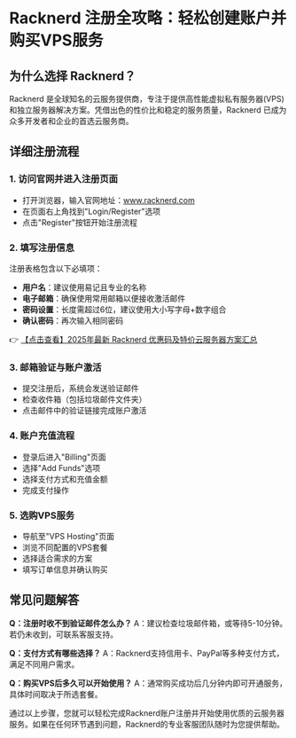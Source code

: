 # Racknerd 注册全攻略：轻松创建账户并购买VPS服务

## 为什么选择 Racknerd？

Racknerd 是全球知名的云服务提供商，专注于提供高性能虚拟私有服务器(VPS)和独立服务器解决方案。凭借出色的性价比和稳定的服务质量，Racknerd 已成为众多开发者和企业的首选云服务商。

## 详细注册流程

### 1. 访问官网并进入注册页面
- 打开浏览器，输入官网地址：www.racknerd.com
- 在页面右上角找到"Login/Register"选项
- 点击"Register"按钮开始注册流程

### 2. 填写注册信息
注册表格包含以下必填项：
- **用户名**：建议使用易记且专业的名称
- **电子邮箱**：确保使用常用邮箱以便接收激活邮件
- **密码设置**：长度需超过6位，建议使用大小写字母+数字组合
- **确认密码**：再次输入相同密码

👉 [【点击查看】2025年最新 Racknerd 优惠码及特价云服务器方案汇总](https://bit.ly/Rack_Nerd)

### 3. 邮箱验证与账户激活
- 提交注册后，系统会发送验证邮件
- 检查收件箱（包括垃圾邮件文件夹）
- 点击邮件中的验证链接完成账户激活

### 4. 账户充值流程
- 登录后进入"Billing"页面
- 选择"Add Funds"选项
- 选择支付方式和充值金额
- 完成支付操作

### 5. 选购VPS服务
- 导航至"VPS Hosting"页面
- 浏览不同配置的VPS套餐
- 选择适合需求的方案
- 填写订单信息并确认购买

## 常见问题解答

**Q：注册时收不到验证邮件怎么办？**
A：建议检查垃圾邮件箱，或等待5-10分钟。若仍未收到，可联系客服支持。

**Q：支付方式有哪些选择？**
A：Racknerd支持信用卡、PayPal等多种支付方式，满足不同用户需求。

**Q：购买VPS后多久可以开始使用？**
A：通常购买成功后几分钟内即可开通服务，具体时间取决于所选套餐。

通过以上步骤，您就可以轻松完成Racknerd账户注册并开始使用优质的云服务器服务。如果在任何环节遇到问题，Racknerd的专业客服团队随时为您提供帮助。